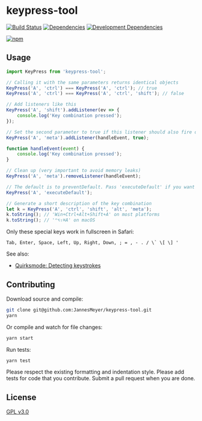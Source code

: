 # keypress-tool

[![Build Status](https://travis-ci.org/JannesMeyer/keypress-tool.svg?branch=master)](https://travis-ci.org/JannesMeyer/keypress-tool)
[![Dependencies](https://david-dm.org/JannesMeyer/keypress-tool.svg)](https://david-dm.org/JannesMeyer/keypress-tool)
[![Development Dependencies](https://david-dm.org/JannesMeyer/keypress-tool/dev-status.svg)](https://david-dm.org/JannesMeyer/keypress-tool#info=devDependencies)

[![npm](https://nodei.co/npm/keypress-tool.png?compact=true)](https://www.npmjs.com/package/keypress-tool)

## Usage

```js
import KeyPress from 'keypress-tool';

// Calling it with the same parameters returns identical objects
KeyPress('A', 'ctrl') === KeyPress('A', 'ctrl'); // true
KeyPress('A', 'ctrl') === KeyPress('A', 'ctrl', 'shift'); // false

// Add listeners like this
KeyPress('A', 'shift').addListener(ev => {
	console.log('Key combination pressed');
});

// Set the second parameter to true if this listener should also fire during text input
KeyPress('A', 'meta').addListener(handleEvent, true);

function handleEvent(event) {
	console.log('Key combination pressed');
}

// Clean up (very important to avoid memory leaks)
KeyPress('A', 'meta').removeListener(handleEvent);

// The default is to preventDefault. Pass 'executeDefault' if you want to change this
KeyPress('A', 'executeDefault');

// Generate a short description of the key combination
let k = KeyPress('A', 'ctrl', 'shift', 'alt', 'meta');
k.toString(); // 'Win+Ctrl+Alt+Shift+A' on most platforms
k.toString(); // '⌃⌥⇧⌘A' on macOS
```

Only these special keys work in fullscreen in Safari:

	Tab, Enter, Space, Left, Up, Right, Down, ; = , - . / \` \[ \] '

See also:

- [Quirksmode: Detecting keystrokes](http://www.quirksmode.org/js/keys.html)

## Contributing

Download source and compile:

```sh
git clone git@github.com:JannesMeyer/keypress-tool.git
yarn
```

Or compile and watch for file changes:

```sh
yarn start
```

Run tests:

```sh
yarn test
```

Please respect the existing formatting and indentation style. Please add tests for code that you contribute. Submit a pull request when you are done.

## License

[GPL v3.0](https://www.gnu.org/licenses/gpl-3.0.en.html)